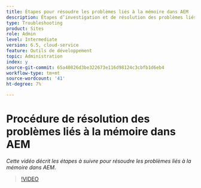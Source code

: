 ```yaml
---
title: Étapes pour résoudre les problèmes liés à la mémoire dans AEM
description: Étapes d’investigation et de résolution des problèmes liés à la mémoire
type: Troubleshooting
product: Sites
role: Admin
level: Intermediate
version: 6.5, cloud-service
feature: Outils de développement
topic: Administration
index: y
source-git-commit: 65a40826d3be322673e116d98124c3cbfb1d6eb4
workflow-type: tm+mt
source-wordcount: '41'
ht-degree: 7%

---
```


# Procédure de résolution des problèmes liés à la mémoire dans AEM

*Cette vidéo décrit les étapes à suivre pour résoudre les problèmes liés à la mémoire dans AEM.*

>[!VIDEO](https://video.tv.adobe.com/v/335473?quality=9&learn=on)